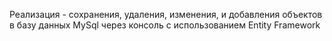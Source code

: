 Реализация - сохранения, удаления, изменения, и добавления объектов в базу данных MySql через консоль с использованием Entity Framework
